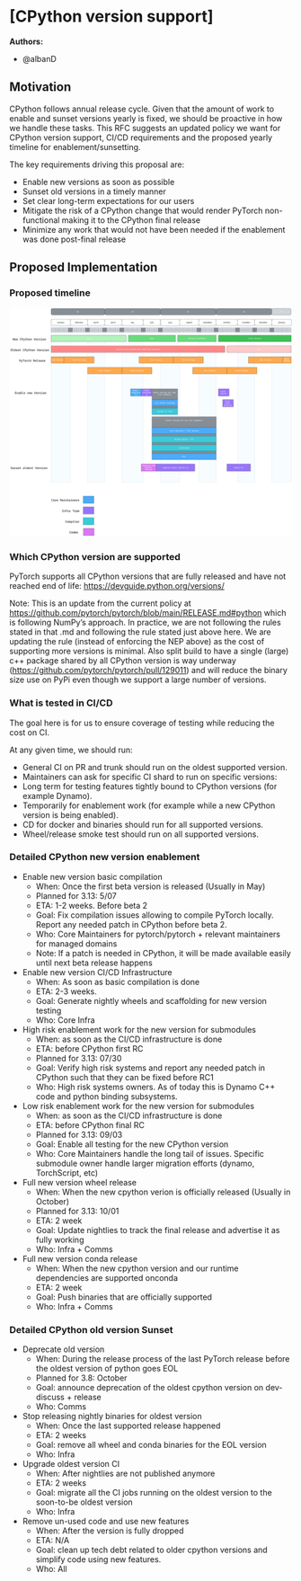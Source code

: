 
# [CPython version support]

**Authors:**
* @albanD

## **Motivation**

CPython follows annual release cycle. Given that the amount of work to enable and sunset versions yearly is fixed, we should be proactive in how we handle these tasks.
This RFC suggests an updated policy we want for CPython version support, CI/CD requirements and the proposed yearly timeline for enablement/sunsetting.

The key requirements driving this proposal are:
- Enable new versions as soon as possible
- Sunset old versions in a timely manner
- Set clear long-term expectations for our users
- Mitigate the risk of a CPython change that would render PyTorch non-functional making it to the CPython final release
- Minimize any work that would not have been needed if the enablement was done post-final release


## **Proposed Implementation**

### Proposed timeline

![Summary timeline](./RFC-0038-assets/cpython_support.png)

### Which CPython version are supported

PyTorch supports all CPython versions that are fully released and have not reached end of life: https://devguide.python.org/versions/

Note: This is an update from the current policy at https://github.com/pytorch/pytorch/blob/main/RELEASE.md#python which is following NumPy’s approach. In practice, we are not following the rules stated in that .md and following the rule stated just above here. We are updating the rule (instead of enforcing the NEP above) as the cost of supporting more versions is minimal.
Also split build to have a single (large) c++ package shared by all CPython version is way underway (https://github.com/pytorch/pytorch/pull/129011) and will reduce the binary size use on PyPi even though we support a large number of versions.

### What is tested in CI/CD

The goal here is for us to ensure coverage of testing while reducing the cost on CI.

At any given time, we should run:
- General CI on PR and trunk should run on the oldest supported version.
- Maintainers can ask for specific CI shard to run on specific versions:
- Long term for testing features tightly bound to CPython versions (for example Dynamo).
- Temporarily for enablement work (for example while a new CPython version is being enabled).
- CD for docker and binaries should run for all supported versions.
- Wheel/release smoke test should run on all supported versions.


### Detailed CPython new version enablement

- Enable new version basic compilation
  - When: Once the first beta version is released (Usually in May)
  - Planned for 3.13: 5/07
  - ETA: 1-2 weeks. Before beta 2
  - Goal: Fix compilation issues allowing to compile PyTorch locally. Report any needed patch in CPython before beta 2.
  - Who: Core Maintainers for pytorch/pytorch + relevant maintainers for managed domains
  - Note: If a patch is needed in CPython, it will be made available easily until next beta release happens
- Enable new version CI/CD Infrastructure
  - When: As soon as basic compilation is done
  - ETA: 2-3 weeks. 
  - Goal: Generate nightly wheels and scaffolding for new version testing
  - Who: Core Infra
- High risk enablement work for the new version  for submodules
  - When: as soon as the CI/CD infrastructure is done
  - ETA: before CPython first RC
  - Planned for 3.13: 07/30
  - Goal: Verify high risk systems and report any needed patch in CPython such that they can be fixed before RC1
  - Who: High risk systems owners. As of today this is Dynamo C++ code and python binding subsystems.
- Low risk enablement work for the new version  for submodules
  - When: as soon as the CI/CD infrastructure is done
  - ETA: before CPython final RC
  - Planned for 3.13: 09/03
  - Goal: Enable all testing for the new CPython version
  - Who: Core Maintainers handle the long tail of issues. Specific submodule owner handle larger migration efforts (dynamo, TorchScript, etc)
- Full new version wheel release
  - When: When the new cpython verion is officially released (Usually in October)
  - Planned for 3.13: 10/01
  - ETA: 2 week
  - Goal: Update nightlies to track the final release and advertise it as fully working
  - Who: Infra + Comms
- Full new version conda release
  - When: When the new cpython version and our runtime dependencies are supported onconda
  - ETA: 2 week
  - Goal: Push binaries that are officially supported
  - Who: Infra + Comms


### Detailed CPython old version Sunset

- Deprecate old version
  - When: During the release process of the last PyTorch release before the oldest version of python goes EOL
  - Planned for 3.8: October
  - Goal: announce deprecation of the oldest cpython version on dev-discuss + release
  - Who: Comms
- Stop releasing nightly binaries for oldest version
  - When: Once the last supported release happened
  - ETA: 2 weeks
  - Goal: remove all wheel and conda binaries for the EOL version
  - Who: Infra
- Upgrade oldest version CI
  - When: After nightlies are not published anymore
  - ETA: 2 weeks
  - Goal: migrate all the CI jobs running on the oldest version to the soon-to-be oldest version
  - Who: Infra
- Remove un-used code and use new features
  - When: After the version is fully dropped
  - ETA: N/A
  - Goal: clean up tech debt related to older cpython versions and simplify code using new features.
  - Who: All

